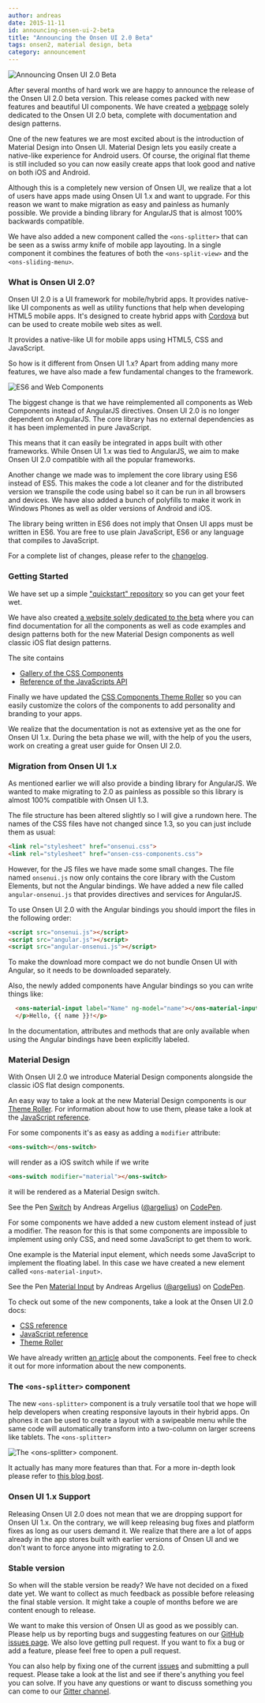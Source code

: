 ```yaml
---
author: andreas
date: 2015-11-11
id: announcing-onsen-ui-2-beta
title: "Announcing the Onsen UI 2.0 Beta"
tags: onsen2, material design, beta
category: announcement
---
```


![Announcing Onsen UI 2.0 Beta](/blog/content/images/2015/Nov/onsen2-beta.png)

After several months of hard work we are happy to announce the release of the Onsen UI 2.0 beta version. This release comes packed with new features and beautiful UI components. We have created a [webpage](http://onsen.io/2/) solely dedicated to the Onsen UI 2.0 beta, complete with documentation and design patterns.

One of the new features we are most excited about is the introduction of Material Design into Onsen UI. Material Design lets you easily create a native-like experience for Android users. Of course, the original flat theme is still included so you can now easily create apps that look good and native on both iOS and Android.

Although this is a completely new version of Onsen UI, we realize that a lot of users have apps made using Onsen UI 1.x and want to upgrade. For this reason we want to make migration as easy and painless as humanly possible. We provide a binding library for AngularJS that is almost 100% backwards compatible.

<!-- more -->

We have also added a new component called the `<ons-splitter>` that can be seen as a swiss army knife of mobile app layouting. In a single component it combines the features of both the `<ons-split-view>` and the `<ons-sliding-menu>`.

### What is Onsen UI 2.0?

Onsen UI 2.0 is a UI framework for mobile/hybrid apps. It provides native-like UI components as well as utility functions that help when developing HTML5 mobile apps. It's designed to create hybrid apps with [Cordova](http://cordova.apache.org/) but can be used to create mobile web sites as well.

It provides a native-like UI for mobile apps using HTML5, CSS and JavaScript.

So how is it different from Onsen UI 1.x? Apart from adding many more features, we have also made a few fundamental changes to the framework.

![ES6 and Web Components](/blog/content/images/2015/Nov/es6-webcomponents.png)

The biggest change is that we have reimplemented all components as Web Components instead of AngularJS directives. Onsen UI 2.0 is no longer dependent on AngularJS. The core library has no external dependencies as it has been implemented in pure JavaScript.

This means that it can easily be integrated in apps built with other frameworks. While Onsen UI 1.x was tied to AngularJS, we aim to make Onsen UI 2.0 compatible with all the popular frameworks.

Another change we made was to implement the core library using ES6 instead of ES5. This makes the code a lot cleaner and for the distributed version we transpile the code using babel so it can be run in all browsers and devices. We have also added a bunch of polyfills to make it work in Windows Phones as well as older versions of Android and iOS.

The library being written in ES6 does not imply that Onsen UI apps must be written in ES6. You are free to use plain JavaScript, ES6 or any language that compiles to JavaScript.

For a complete list of changes, please refer to the [changelog](https://github.com/OnsenUI/OnsenUI/blob/master/CHANGELOG.md).

### Getting Started

We have set up a simple ["quickstart" repository](https://github.com/OnsenUI/onsenui2-quickstart) so you can get your feet wet.

We have also created [a website solely dedicated to the beta](http://onsen.io/2/) where you can find documentation for all the components as well as code examples and design patterns both for the new Material Design components as well classic iOS flat design patterns.

The site contains

 * [Gallery of the CSS Components](http://onsen.io/2/reference/css.html)
 * [Reference of the JavaScripts API](http://onsen.io/2/reference/javascript.html)

Finally we have updated the [CSS Components Theme Roller](http://components2.onsen.io) so you can easily customize the colors of the components to add personality and branding to your apps.

We realize that the documentation is not as extensive yet as the one for Onsen UI 1.x. During the beta phase we will, with the help of you the users, work on creating a great user guide for Onsen UI 2.0.

### Migration from Onsen UI 1.x

As mentioned earlier we will also provide a binding library for AngularJS. We wanted to make migrating to 2.0 as painless as possible so this library is almost 100% compatible with Onsen UI 1.3.

The file structure has been altered slightly so I will give a rundown here. The names of the CSS files have not changed since 1.3, so you can just include them as usual:

```html
<link rel="stylesheet" href="onsenui.css">
<link rel="stylesheet" href="onsen-css-components.css">
```

However, for the JS files we have made some small changes. The file named `onsenui.js` now only contains the core library with the Custom Elements, but not the Angular bindings. We have added a new file called `angular-onsenui.js` that provides directives and services for AngularJS.

To use Onsen UI 2.0 with the Angular bindings you should import the files in the following order:

```html
<script src="onsenui.js"></script>
<script src="angular.js"></script>
<script src="angular-onsenui.js"></script>
```

To make the download more compact we do not bundle Onsen UI with Angular, so it needs to be downloaded separately.

Also, the newly added components have Angular bindings so you can write things like:

```html
  <ons-material-input label="Name" ng-model="name"></ons-material-input>
  </p>Hello, {{ name }}!</p>
```

In the documentation, attributes and methods that are only available when using the Angular bindings have been explicitly labeled.

### Material Design

With Onsen UI 2.0 we introduce Material Design components alongside the classic iOS flat design components.

An easy way to take a look at the new Material Design components is our [Theme Roller](http://components2.onsen.io). For information about how to use them, please take a look at the [JavaScript reference](http://onsen.io/2/reference/javascript.html).

For some components it's as easy as adding a `modifier` attribute:

```html
<ons-switch></ons-switch>
```

will render as a iOS switch while if we write

```html
<ons-switch modifier="material"></ons-switch>
```

it will be rendered as a Material Design switch.

<p data-height="300" data-theme-id="13819" data-slug-hash="YyJOaP" data-default-tab="result" data-user="argelius" class='codepen'>See the Pen <a href='http://codepen.io/argelius/pen/YyJOaP/'>Switch</a> by Andreas Argelius (<a href='http://codepen.io/argelius'>@argelius</a>) on <a href='http://codepen.io'>CodePen</a>.</p>
<script async src="//assets.codepen.io/assets/embed/ei.js"></script>

For some components we have added a new custom element instead of just a modifier. The reason for this is that some components are impossible to implement using only CSS, and need some JavaScript to get them to work.

One example is the Material input element, which needs some JavaScript to implement the floating label. In this case we have created a new element called `<ons-material-input>`.

<p data-height="200" data-theme-id="13819" data-slug-hash="MaPqXX" data-default-tab="result" data-user="argelius" class='codepen'>See the Pen <a href='http://codepen.io/argelius/pen/MaPqXX/'>Material Input</a> by Andreas Argelius (<a href='http://codepen.io/argelius'>@argelius</a>) on <a href='http://codepen.io'>CodePen</a>.</p>
<script async src="//assets.codepen.io/assets/embed/ei.js"></script>

To check out some of the new components, take a look at the Onsen UI 2.0 docs:

* [CSS reference](http://onsen.io/2/reference/css.html)
* [JavaScript reference](http://onsen.io/2/reference/javascript.html)
* [Theme Roller](http://components2.onsen.io/)

We have already written [an article](http://onsen.io/blog/material-design-onsen-ui/) about the components. Feel free to check it out for more information about the new components.

### The `<ons-splitter>` component

The new `<ons-splitter>` component is a truly versatile tool that we hope will help developers when creating responsive layouts in their hybrid apps. On phones it can be used to create a layout with a swipeable menu while the same code will automatically transform into a two-column on larger screens like tablets. The `<ons-splitter>`

![The &lt;ons-splitter&gt; component.](/blog/content/images/2015/Nov/ipad-ons-splitter.png)

It actually has many more features than that. For a more in-depth look please refer to [this blog bost](http://onsen.io/blog/onsen-ui-2-preview-responsive-hybrid-apps-splitter-element/).

### Onsen UI 1.x Support

Releasing Onsen UI 2.0 does not mean that we are dropping support for Onsen UI 1.x. On the contrary, we will keep releasing bug fixes and platform fixes as long as our users demand it. We realize that there are a lot of apps already in the app stores built with earlier versions of Onsen UI and we don't want to force anyone into migrating to 2.0.

### Stable version

So when will the stable version be ready? We have not decided on a fixed date yet. We want to collect as much feedback as possible before releasing the final stable version. It might take a couple of months before we are content enough to release.

We want to make this version of Onsen UI as good as we possibly can. Please help us by reporting bugs and suggesting features on our [GitHub issues page](https://github.com/OnsenUI/OnsenUI/issues/new). We also love getting pull request. If you want to fix a bug or add a feature, please feel free to open a pull request.

You can also help by fixing one of the current [issues](https://github.com/OnsenUI/OnsenUI/issues) and submitting a pull request. Please take a look at the list and see if there's anything you feel you can solve. If you have any questions or want to discuss something you can come to our [Gitter channel](https://gitter.im/OnsenUI/OnsenUI/~chat#).

